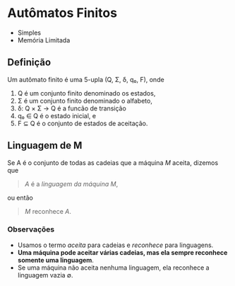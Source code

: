 # Autômatos Finitos
- Simples
- Memória Limitada

## Definição

Um autômato finito é uma 5-upla (Q, Σ, δ, q₀, F), onde

1. Q é um conjunto finito denominado os estados,
2. Σ é um conjunto finito denominado o alfabeto,
3. δ: Q × Σ → Q é a funcão de transição
4. q₀ ∈ Q é o estado inicial, e
5. F ⊆ Q é o conjunto de estados de aceitação.

## Linguagem de M
Se A é o conjunto de todas as cadeias que a máquina *M* aceita, dizemos que 

> *A* é a *linguagem da máquina* *M*,

ou então

> *M* reconhece *A*.

### Observações
- Usamos o termo *aceita* para cadeias e *reconhece* para linguagens. 
- **Uma máquina pode aceitar várias cadeias, mas ela sempre reconhece somente uma linguagem**. 
- Se uma máquina não aceita nenhuma linguagem, ela reconhece a linguagem vazia ∅.